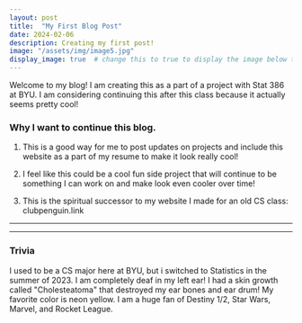 ```yaml
---
layout: post
title:  "My First Blog Post"
date: 2024-02-06
description: Creating my first post!   
image: "/assets/img/image5.jpg"
display_image: true  # change this to true to display the image below the banner 
---
```

<p class="intro"><span class="dropcap">W</span>elcome to my blog! I am creating this as a part of a project with Stat 386 at BYU. I am considering continuing this after this class because it actually seems pretty cool!</p>

### Why I want to continue this blog.  

1. This is a good way for me to post updates on projects and include this website as a part of my resume to make it look really cool!  

2. I feel like this could be a cool fun side project that will continue to be something I can work on and make look even cooler over time!

3. This is the spiritual successor to my website I made for an old CS class: clubpenguin.link

---
---

### Trivia

I used to be a CS major here at BYU, but i switched to Statistics in the summer of 2023.
I am completely deaf in my left ear! I had a skin growth called "Cholesteatoma" that destroyed my ear bones and ear drum!
My favorite color is neon yellow.
I am a huge fan of Destiny 1/2, Star Wars, Marvel, and Rocket League.

